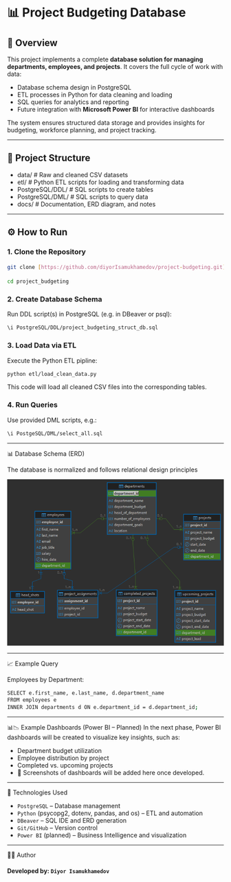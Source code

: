 # 📊 Project Budgeting Database

## 📌 Overview
This project implements a complete **database solution for managing departments, employees, and projects**.
It covers the full cycle of work with data:
- Database schema design in PostgreSQL
- ETL processes in Python for data cleaning and loading
- SQL queries for analytics and reporting
- Future integration with **Microsoft Power BI** for interactive dashboards

The system ensures structured data storage and provides insights for budgeting, workforce planning, and project tracking.

---

## 📂 Project Structure

- data/ # Raw and cleaned CSV datasets
- etl/ # Python ETL scripts for loading and transforming data
- PostgreSQL/DDL/ # SQL scripts to create tables
- PostgreSQL/DML/ # SQL scripts to query data
- docs/ # Documentation, ERD diagram, and notes

---

## ⚙️ How to Run

### 1. Clone the Repository
```bash
git clone [https://github.com/diyorIsamukhamedov/project-budgeting.git]

cd project_budgeting
```
### 2. Create Database Schema

Run DDL script(s) in PostgreSQL (e.g. in DBeaver or psql):
```bash
\i PostgreSQL/DDL/project_budgeting_struct_db.sql
```

### 3. Load Data via ETL

Execute the Python ETL pipline:
```bash
python etl/load_clean_data.py
```
This code will load all cleaned CSV files into the corresponding tables.

### 4. Run Queries

Use provided DML scripts, e.g.:
```bash
\i PostgeSQL/DML/select_all.sql
```

---

📊 Database Schema (ERD)

The database is normalized and follows relational design principles

![ERD Diagram](docs/project_budgeting_ERD.png)

---

📈 Example Query

Employees by Department:
```bash
SELECT e.first_name, e.last_name, d.department_name
FROM employees e
INNER JOIN departments d ON e.department_id = d.department_id;
```

---

📊📉 Example Dashboards (Power BI – Planned)
In the next phase, Power BI dashboards will be created to visualize key insights, such as:

- Department budget utilization
- Employee distribution by project
- Completed vs. upcoming projects
- 📌 Screenshots of dashboards will be added here once developed.

---

🦾 Technologies Used

- `PostgreSQL` – Database management
- `Python` (psycopg2, dotenv, pandas, and os) – ETL and automation
- `DBeaver` – SQL IDE and ERD generation
- `Git/GitHub` – Version control
- `Power BI` (planned) – Business Intelligence and visualization

---

👨‍💻 Author
#### Developed by: `Diyor Isamukhamedov`